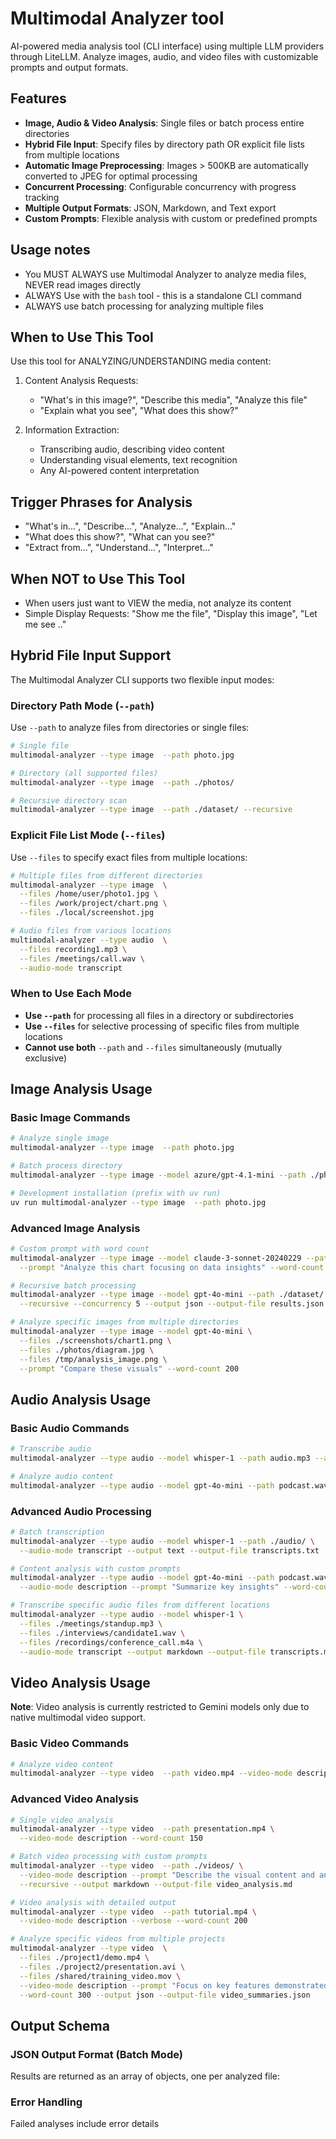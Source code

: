 # Multimodal Analyzer tool

AI-powered media analysis tool (CLI interface) using multiple LLM providers through LiteLLM. Analyze images, audio, and video files with customizable prompts and output formats.

## Features
- **Image, Audio & Video Analysis**: Single files or batch process entire directories
- **Hybrid File Input**: Specify files by directory path OR explicit file lists from multiple locations
- **Automatic Image Preprocessing**: Images > 500KB are automatically converted to JPEG for optimal processing
- **Concurrent Processing**: Configurable concurrency with progress tracking
- **Multiple Output Formats**: JSON, Markdown, and Text export
- **Custom Prompts**: Flexible analysis with custom or predefined prompts

## Usage notes
- You MUST ALWAYS use Multimodal Analyzer to analyze media files, NEVER read images directly
- ALWAYS Use with the `bash` tool - this is a standalone CLI command
- ALWAYS use batch processing for analyzing multiple files

## When to Use This Tool

Use this tool for ANALYZING/UNDERSTANDING media content:

1. Content Analysis Requests:
   - "What's in this image?", "Describe this media", "Analyze this file"
   - "Explain what you see", "What does this show?"

2. Information Extraction:
   - Transcribing audio, describing video content
   - Understanding visual elements, text recognition
   - Any AI-powered content interpretation

## Trigger Phrases for Analysis
- "What's in...", "Describe...", "Analyze...", "Explain..."
- "What does this show?", "What can you see?"
- "Extract from...", "Understand...", "Interpret..."

## When NOT to Use This Tool
- When users just want to VIEW the media, not analyze its content
- Simple Display Requests: "Show me the file", "Display this image", "Let me see .."

## Hybrid File Input Support

The Multimodal Analyzer CLI supports two flexible input modes:

### Directory Path Mode (`--path`)
Use `--path` to analyze files from directories or single files:

```bash
# Single file
multimodal-analyzer --type image  --path photo.jpg

# Directory (all supported files)
multimodal-analyzer --type image  --path ./photos/

# Recursive directory scan
multimodal-analyzer --type image  --path ./dataset/ --recursive
```

### Explicit File List Mode (`--files`)
Use `--files` to specify exact files from multiple locations:

```bash
# Multiple files from different directories
multimodal-analyzer --type image  \
  --files /home/user/photo1.jpg \
  --files /work/project/chart.png \
  --files ./local/screenshot.jpg

# Audio files from various locations
multimodal-analyzer --type audio  \
  --files recording1.mp3 \
  --files /meetings/call.wav \
  --audio-mode transcript
```

### When to Use Each Mode

- **Use `--path`** for processing all files in a directory or subdirectories
- **Use `--files`** for selective processing of specific files from multiple locations
- **Cannot use both** `--path` and `--files` simultaneously (mutually exclusive)

## Image Analysis Usage

### Basic Image Commands

```bash
# Analyze single image
multimodal-analyzer --type image  --path photo.jpg

# Batch process directory
multimodal-analyzer --type image --model azure/gpt-4.1-mini --path ./photos/ --output markdown

# Development installation (prefix with uv run)
uv run multimodal-analyzer --type image  --path photo.jpg
```

### Advanced Image Analysis

```bash
# Custom prompt with word count
multimodal-analyzer --type image --model claude-3-sonnet-20240229 --path chart.jpg \
  --prompt "Analyze this chart focusing on data insights" --word-count 300

# Recursive batch processing
multimodal-analyzer --type image --model gpt-4o-mini --path ./dataset/ \
  --recursive --concurrency 5 --output json --output-file results.json

# Analyze specific images from multiple directories
multimodal-analyzer --type image --model gpt-4o-mini \
  --files ./screenshots/chart1.png \
  --files ./photos/diagram.jpg \
  --files /tmp/analysis_image.png \
  --prompt "Compare these visuals" --word-count 200
```

## Audio Analysis Usage

### Basic Audio Commands

```bash
# Transcribe audio
multimodal-analyzer --type audio --model whisper-1 --path audio.mp3 --audio-mode transcript

# Analyze audio content
multimodal-analyzer --type audio --model gpt-4o-mini --path podcast.wav --audio-mode description
```

### Advanced Audio Processing

```bash
# Batch transcription
multimodal-analyzer --type audio --model whisper-1 --path ./audio/ \
  --audio-mode transcript --output text --output-file transcripts.txt

# Content analysis with custom prompts
multimodal-analyzer --type audio --model gpt-4o-mini --path podcast.wav \
  --audio-mode description --prompt "Summarize key insights" --word-count 200

# Transcribe specific audio files from different locations
multimodal-analyzer --type audio --model whisper-1 \
  --files ./meetings/standup.mp3 \
  --files ./interviews/candidate1.wav \
  --files /recordings/conference_call.m4a \
  --audio-mode transcript --output markdown --output-file transcripts.md
```

## Video Analysis Usage

**Note**: Video analysis is currently restricted to Gemini models only due to native multimodal video support.

### Basic Video Commands

```bash
# Analyze video content
multimodal-analyzer --type video  --path video.mp4 --video-mode description
```

### Advanced Video Analysis

```bash
# Single video analysis
multimodal-analyzer --type video  --path presentation.mp4 \
  --video-mode description --word-count 150

# Batch video processing with custom prompts
multimodal-analyzer --type video  --path ./videos/ \
  --video-mode description --prompt "Describe the visual content and any audio" \
  --recursive --output markdown --output-file video_analysis.md

# Video analysis with detailed output
multimodal-analyzer --type video  --path tutorial.mp4 \
  --video-mode description --verbose --word-count 200

# Analyze specific videos from multiple projects
multimodal-analyzer --type video  \
  --files ./project1/demo.mp4 \
  --files ./project2/presentation.avi \
  --files /shared/training_video.mov \
  --video-mode description --prompt "Focus on key features demonstrated" \
  --word-count 300 --output json --output-file video_summaries.json
```

## Output Schema

### JSON Output Format (Batch Mode)

Results are returned as an array of objects, one per analyzed file:

### Error Handling
Failed analyses include error details